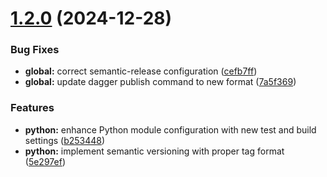 # [1.2.0](https://github.com/felipepimentel/daggerverse/compare/python/v1.1.0...python/v1.2.0) (2024-12-28)


### Bug Fixes

* **global:** correct semantic-release configuration ([cefb7ff](https://github.com/felipepimentel/daggerverse/commit/cefb7ffbf76c514bc4ec1ea5065eba408ec83b2f))
* **global:** update dagger publish command to new format ([7a5f369](https://github.com/felipepimentel/daggerverse/commit/7a5f3690f902ea26572653b24c506edf7f1f800a))


### Features

* **python:** enhance Python module configuration with new test and build settings ([b253448](https://github.com/felipepimentel/daggerverse/commit/b253448281e4df082d9f072c51382b1eb21ec4fa))
* **python:** implement semantic versioning with proper tag format ([5e297ef](https://github.com/felipepimentel/daggerverse/commit/5e297eff3d8b453ee25c81846e0aa3b70b55bcbf))
